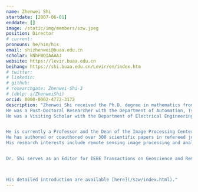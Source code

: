 ```yaml
---
name: Zhenwei Shi
startdate: [2007-06-01]
enddate: []
image: /static/img/members/szw.jpeg
position: Director
# current:
pronouns: he/him/his
email: shizhenwei@buaa.edu.cn
scholar: kNhFWQIAAAAJ
website: https://levir.buaa.edu.cn
beihang: https://shi.buaa.edu.cn/Levir/en/index.htm
# twitter: 
# linkedin: 
# github: 
# researchgate: Zhenwei-Shi-3
# (dblp: s/ZhenweiShi)
orcid: 0000-0002-4772-3172
description: "Zhenwei Shi received the Ph.D. degree in mathematics from the Dalian University of Technology, Dalian, China, in 2005.
He was a Post-Doctoral Researcher with the Department of Automation, Tsinghua University, Beijing, China, from 2005 to 2007. 
He was a Visiting Scholar with the Department of Electrical Engineering and Computer Science, Northwestern University, Evanston, IL, USA, from 2013 to 2014. 


He is currently a Professor and the Dean of the Image Processing Center, School of Astronautics, Beihang University, Beijing. 
He has authored or coauthored over 300 scientific papers in refereed journals and proceedings, including the IEEE Transactions on Pattern Analysis and Machine Intelligence, the IEEE Transactions on Image Processing, the IEEE Transactions on Geoscience and Remote Sensing, the IEEE Conference on Computer Vision and Pattern Recognition (CVPR), and the IEEE International Conference on Computer Vision (ICCV). 
His research interests include remote sensing image processing and analysis, computer vision, pattern recognition, and machine learning.


Dr. Shi serves as an Editor for IEEE Transactions on Geoscience and Remote Sensing, Pattern Recognition, ISPRS Journal of Photogrammetry and Remote Sensing, and Infrared Physics and Technology.



His detailed introduction are available [here](/szw/index.html)."
---
```

